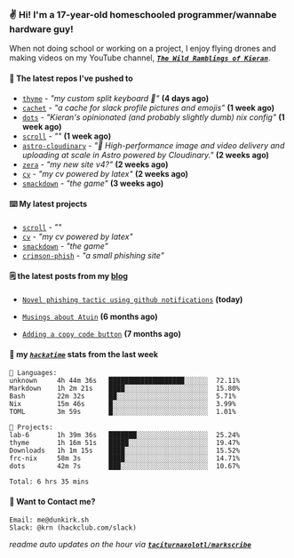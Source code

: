### ✌️ Hi! I'm a 17-year-old homeschooled programmer/wannabe hardware guy!

When not doing school or working on a project, I enjoy flying drones and making videos on my YouTube channel, [**_`The Wild Ramblings of Kieran`_**](https://youtube.com/@kieran.rambles).

#### 👷 The latest repos I've pushed to

- [`thyme`](https://github.com/taciturnaxolotl/thyme) - _"my custom split keyboard 🫶"_ **(4 days ago)**
- [`cachet`](https://github.com/taciturnaxolotl/cachet) - _"a cache for slack profile pictures and emojis"_ **(1 week ago)**
- [`dots`](https://github.com/taciturnaxolotl/dots) - _"Kieran's opinionated (and probably slightly dumb) nix config"_ **(1 week ago)**
- [`scroll`](https://github.com/taciturnaxolotl/scroll) - _""_ **(1 week ago)**
- [`astro-cloudinary`](https://github.com/cloudinary-community/astro-cloudinary) - _"🚀 High-performance image and video delivery and uploading at scale in Astro powered by Cloudinary."_ **(2 weeks ago)**
- [`zera`](https://github.com/taciturnaxolotl/zera) - _"my new site v4?"_ **(2 weeks ago)**
- [`cv`](https://github.com/taciturnaxolotl/cv) - _"my cv powered by latex"_ **(2 weeks ago)**
- [`smackdown`](https://github.com/taciturnaxolotl/smackdown) - _"the game"_ **(3 weeks ago)**

#### ⌨️ My latest projects

- [`scroll`](https://github.com/taciturnaxolotl/scroll) - _""_
- [`cv`](https://github.com/taciturnaxolotl/cv) - _"my cv powered by latex"_
- [`smackdown`](https://github.com/taciturnaxolotl/smackdown) - _"the game"_
- [`crimson-phish`](https://github.com/taciturnaxolotl/crimson-phish) - _"a small phishing site"_

#### 🗒️ the latest posts from my [blog](https://dunkirk.sh)

- [`Novel phishing tactic using github notifications`](https://dunkirk.sh/blog/github-phishing/) **(today)**

- [`Musings about Atuin`](https://dunkirk.sh/blog/atuin/) **(6 months ago)**

- [`Adding a copy code button`](https://dunkirk.sh/blog/adding-a-copy-button/) **(7 months ago)**



#### 📡 my [_`hackatime`_](https://waka.hackclub.com) stats from the last week

```text
💾 Languages:
unknown     4h 44m 36s   ███████████████████░░░░░░  72.11%
Markdown    1h 2m 21s    ████░░░░░░░░░░░░░░░░░░░░░  15.80%
Bash        22m 32s      ██░░░░░░░░░░░░░░░░░░░░░░░  5.71%
Nix         15m 46s      █░░░░░░░░░░░░░░░░░░░░░░░░  3.99%
TOML        3m 59s       █░░░░░░░░░░░░░░░░░░░░░░░░  1.01%

💼 Projects:
lab-6       1h 39m 36s   ███████░░░░░░░░░░░░░░░░░░  25.24%
thyme       1h 16m 51s   █████░░░░░░░░░░░░░░░░░░░░  19.47%
Downloads   1h 1m 15s    ████░░░░░░░░░░░░░░░░░░░░░  15.52%
frc-nix     58m 3s       ████░░░░░░░░░░░░░░░░░░░░░  14.71%
dots        42m 7s       ███░░░░░░░░░░░░░░░░░░░░░░  10.67%

Total: 6 hrs 35 mins
```

#### 📮 Want to Contact me?

```text
Email: me@dunkirk.sh
Slack: @krn (hackclub.com/slack)
```

_readme auto updates on the hour via [**`taciturnaxolotl/markscribe`**](https://github.com/taciturnaxolotl/markscribe)_
